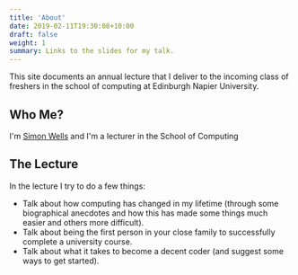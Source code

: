 ```yaml
---
title: 'About'
date: 2019-02-11T19:30:08+10:00
draft: false
weight: 1
summary: Links to the slides for my talk.
---
```


This site documents an annual lecture that I deliver to the incoming class of freshers in the school of computing at Edinburgh Napier University.

<!--more-->

## Who Me?

I'm [Simon Wells](http://www.simonwells.org) and I'm a lecturer in the School of Computing

## The Lecture

In the lecture I try to do a few things:

- Talk about how computing has changed in my lifetime (through some biographical anecdotes and how this has made some things much easier and others more difficult).
- Talk about being the first person in your close family to successfully complete a university course.
- Talk about what it takes to become a decent coder (and suggest some ways to get started).

